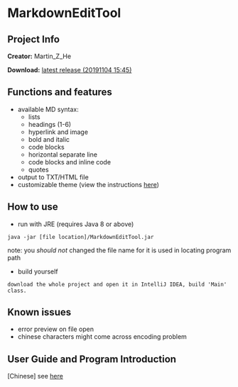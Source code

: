 # MarkdownEditTool

## Project Info

**Creator:** Martin_Z_He

**Download:** [latest release (20191104 15:45)](https://raw.githubusercontent.com/APassbyDreg/MarkdownEditTool/master/out/artifacts/MarkdownEditTool/MarkdownEditTool.jar)

## Functions and features

- available MD syntax:
    - lists
    - headings (1-6)
    - hyperlink and image
    - bold and italic
    - code blocks
    - horizontal separate line
    - code blocks and inline code
    - quotes
- output to TXT/HTML file
- customizable theme (view the instructions [here](https://github.com/APassbyDreg/MarkdownEditTool/blob/master/doc/Customize%20Themes%20Instructions.md))

## How to use

- run with JRE (requires Java 8 or above)

```
java -jar [file location]/MarkdownEditTool.jar
```

note: you *should not* changed the file name for it is used in locating program path

- build yourself

```
download the whole project and open it in IntelliJ IDEA, build 'Main' class.
```

## Known issues

- error preview on file open
- chinese characters might come across encoding problem

## User Guide and Program Introduction

[Chinese] see [here](https://apassbydreg.work/open-source-files/Java%E7%A8%8B%E5%BA%8F%E8%AE%BE%E8%AE%A1%E8%AF%BE%E7%A8%8B%E4%BD%9C%E4%B8%9A%E8%AF%B4%E6%98%8E_update20191102.html)
